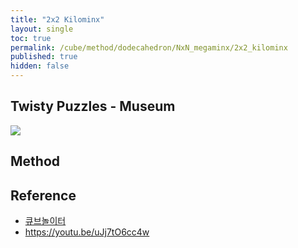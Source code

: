 ```yaml
---
title: "2x2 Kilominx"
layout: single
toc: true
permalink: /cube/method/dodecahedron/NxN_megaminx/2x2_kilominx
published: true
hidden: false
---
```


<head>
  <base target="_blank">
</head>



## Twisty Puzzles - Museum

<a href="https://twistypuzzles.com/app/museum/museum_showitem.php?pkey=5723">
  <img src="https://twistypuzzles.com/museum/large/05723-02.jpg">
</a>



## Method



## Reference

- [큐브놀이터](https://youtu.be/8-X4GhQnE5I)
- <https://youtu.be/uJj7tO6cc4w>
